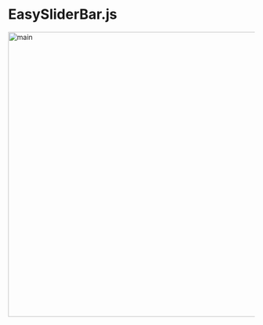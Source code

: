 # EasySliderBar.js
<img width="582" alt="main" src="https://github.com/user-attachments/assets/2a047e18-02b9-4973-ab71-ea8a4d926e19">
